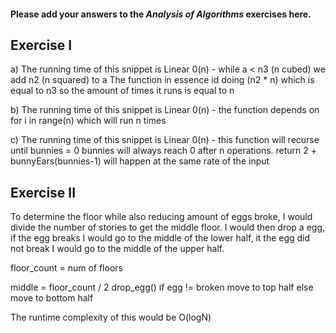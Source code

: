 #### Please add your answers to the ***Analysis of  Algorithms*** exercises here.

## Exercise I

a) The running time of this snippet is Linear 0(n) - while a < n3 (n cubed) we add n2 (n squared) to a
The function in essence id doing (n2 * n) which is equal to n3 so the amount of times it runs is equal
to n

b) The running time of this snippet is Linear 0(n) - the function depends on for i in range(n) which will
run n times


c) The running time of this snippet is Linear 0(n) - this function will recurse until bunnies = 0
bunnies will always reach 0 after n operations. return 2 + bunnyEars(bunnies-1) will happen at the same
rate of the input

## Exercise II

To determine the floor while also reducing amount of eggs broke, I would divide the number of stories to get the middle floor.
I would then drop a egg, if the egg breaks I would go to the middle of the lower half, it the egg did not break I would go to 
the middle of the upper half. 

floor_count = num of floors

middle = floor_count / 2
drop_egg()
if egg != broken
    move to top half
else
    move to bottom half
    
The runtime complexity of this would be O(logN)
